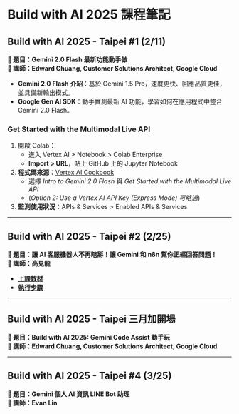 # Build with AI 2025 課程筆記

## Build with AI 2025 - Taipei #1 (2/11)
**🔹 題目：Gemini 2.0 Flash 最新功能動手做**  
**🔹 講師：Edward Chuang, Customer Solutions Architect, Google Cloud**  

- **Gemini 2.0 Flash 介紹**：基於 Gemini 1.5 Pro，速度更快、回應品質更佳，並具備新輸出模式。
- **Google Gen AI SDK**：動手實測最新 AI 功能，學習如何在應用程式中整合 Gemini 2.0 Flash。

### Get Started with the Multimodal Live API
1. 開啟 Colab：
   - 進入 Vertex AI > Notebook > Colab Enterprise
   - **Import > URL**，貼上 GitHub 上的 Jupyter Notebook
2. **程式碼來源**：[Vertex AI Cookbook](https://goo.gle/vertex-ai-cookbook)
   - 選擇 *Intro to Gemini 2.0 Flash* 與 *Get Started with the Multimodal Live API*
   - (*Option 2: Use a Vertex AI API Key (Express Mode) 可略過*)
3. **監測使用狀況**：APIs & Services > Enabled APIs & Services

---

## Build with AI 2025 - Taipei #2 (2/25)
**🔹 題目：讓 AI 客服機器人不再瞎掰！讓 Gemini 和 n8n 幫你正經回答問題！**  
**🔹 講師：高見龍**  

- **[上課教材](https://5xcampus.notion.site/Build-With-AI-Taipei-1a4df074dc7f80ebb256e60e52b260ed)**
- **[執行步驟](https://github.com/inwater0929/Portfolio/blob/main/Google-2025build%20with%20AI/20250225%20build%20with%20AI%20%232.pdf)**

---

## Build with AI 2025 - Taipei 三月加開場
**🔹 題目：Build with AI 2025: Gemini Code Assist 動手玩**  
**🔹 講師：Edward Chuang, Customer Solutions Architect, Google Cloud**  

---

## Build with AI 2025 - Taipei #4 (3/25)
**🔹 題目：Gemini 個人 AI 資訊 LINE Bot 助理**  
**🔹 講師：Evan Lin**

